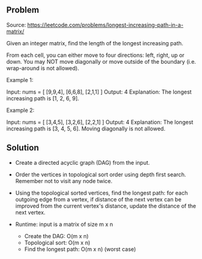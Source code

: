 ## Problem

Source: https://leetcode.com/problems/longest-increasing-path-in-a-matrix/

Given an integer matrix, find the length of the longest increasing path.

From each cell, you can either move to four directions: left, right, up or down. You may NOT move diagonally or move outside of the boundary (i.e. wrap-around is not allowed).

Example 1:

Input: nums =
[
  [9,9,4],
  [6,6,8],
  [2,1,1]
]
Output: 4
Explanation: The longest increasing path is [1, 2, 6, 9].

Example 2:

Input: nums =
[
  [3,4,5],
  [3,2,6],
  [2,2,1]
]
Output: 4
Explanation: The longest increasing path is [3, 4, 5, 6]. Moving diagonally is not allowed.

## Solution
- Create a directed acyclic graph (DAG) from the input.
- Order the vertices in topological sort order using depth first search. Remember not to visit any node twice.
- Using the topological sorted vertices, find the longest path: for each outgoing edge from a vertex, if distance of the next vertex can be improved from the current vertex's distance, update the distance of the next vertex.

- Runtime: input is a matrix of size m x n 
  + Create the DAG: O(m x n)
  + Topological sort: O(m x n)
  + Find the longest path: O(m x n) (worst case)